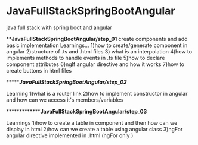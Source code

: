 # JavaFullStackSpringBootAngular
java full stack with spring boot and angular

**************************************************JavaFullStackSpringBootAngular/step_01************************************************
create components and add basic implementation
Learnings...
1)how to create/generate component in angular
2)structure of .ts and .html files
3) what is an interpolation
4)how to implements methods to handle events in .ts file
5)how to declare component attributes 
6)ngIf angular directive and how it works
7)how to create buttons in html files

****************************************************JavaFullStackSpringBootAngular/step_02***********************************************

Learning
1)what is a router link 
2)how to implement constructor in angular and how can we access it's members/variables

*******************************************************JavaFullStackSpringBootAngular/step_03******************************************

Learnings
1)how to create a table in component and then how can we display in html
2)how can we create a table using angular class 
3)ngFor angular directive implemented in .html (ngFor only <tr><td></td></tr>)
